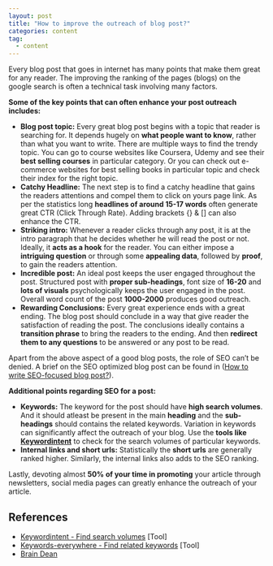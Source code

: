 ```yaml
---
layout: post
title: "How to improve the outreach of blog post?"
categories: content
tag: 
  - content
---
```


Every blog post that goes in internet has many points that make them great for any reader. The improving the ranking of the pages (blogs) on the google search is often a technical task involving many factors.

**Some of the key points that can often enhance your post outreach includes:**

- **Blog post topic:** Every great blog post begins with a topic that reader is searching for. It depends hugely on **what people want to know**, rather than what you want to write. There are multiple ways to find the trendy topic. You can go to course websites like Coursera, Udemy and see their **best selling courses** in particular category. Or you can check out e-commerce websites for best selling books in particular topic and check their index for the right topic.
- **Catchy Headline:** The next step is to find a catchy headline that gains the readers attentions and compel them to click on yours page link. As per the statistics long **headlines of around 15-17 words** often generate great CTR (Click Through Rate). Adding brackets {} & [] can also enhance the CTR.
- **Striking intro:** Whenever a reader clicks through any post, it is at the intro paragraph that he decides whether he will read the post or not. Ideally, it **acts as a hook** for the reader. You can either impose a **intriguing question** or through some **appealing data**, followed by **proof**, to gain the readers attention.
- **Incredible post:** An ideal post keeps the user engaged throughout the post. Structured post with **proper sub-headings**, font size of **16-20** and **lots of visuals** psychologically keeps the user engaged in the post. Overall word count of the post **1000-2000** produces good outreach.
- **Rewarding Conclusions:** Every great experience ends with a great ending. The blog post should conclude in a way that give reader the satisfaction of reading the post. The conclusions ideally contains a **transition phrase** to bring the readers to the ending. And then **redirect them to any questions** to be answered or any post to be read.

Apart from the above aspect of a good blog posts, the role of SEO can’t be denied. A brief on the SEO optimized blog post can be found  in ([How to write SEO-focused blog post?](https://mehul-bagaria.github.io/content/writing/2022/07/16/How-to-write-SEO-focused-blog-post.html)).

**Additional points regarding SEO for a post:**

- **Keywords:** The keyword for the post should have **high search volumes**. And it should atleast be present in the main **heading** and the **sub-headings** should contains the related keywords. Variation in keywords can significantly affect the outreach of your blog. Use the **tools like [Keywordintent](https://keywordintent.io/)** to check for the search volumes of particular keywords.
- **Internal links and short urls:** Statistically the **short urls** are generally ranked higher. Similarly, the internal links also adds to the SEO ranking.

Lastly, devoting almost **50% of your time in promoting** your article through newsletters, social media pages can greatly enhance the outreach of your article.

## References

- [Keywordintent - Find search volumes](https://keywordintent.io/) [Tool]
- [Keywords-everywhere - Find related keywords](https://keywordseverywhere.com/) [Tool]
- [Brain Dean](https://www.youtube.com/watch?v=SwksMt9mE6Y&ab_channel=BrianDean)

 
